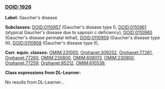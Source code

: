 
### [DOID:1926](http://purl.obolibrary.org/obo/DOID_1926)
**Label:** Gaucher's disease

**Subclasses:** [DOID:0110957](http://purl.obolibrary.org/obo/DOID_0110957) (Gaucher's disease type I), [DOID:0110961](http://purl.obolibrary.org/obo/DOID_0110961) (atypical Gaucher's disease due to saposin c deficiency), [DOID:0110960](http://purl.obolibrary.org/obo/DOID_0110960) (Gaucher's disease perinatal lethal), [DOID:0110959](http://purl.obolibrary.org/obo/DOID_0110959) (Gaucher's disease type III), [DOID:0110958](http://purl.obolibrary.org/obo/DOID_0110958) (Gaucher's disease type II), 

**Corr. equiv. classes:** [OMIM:231000](http://purl.obolibrary.org/obo/OMIM_231000), [Orphanet:309252](http://www.orpha.net/ORDO/Orphanet_309252), [Orphanet:77261](http://www.orpha.net/ORDO/Orphanet_77261), [Orphanet:77260](http://www.orpha.net/ORDO/Orphanet_77260), [OMIM:230800](http://purl.obolibrary.org/obo/OMIM_230800), [OMIM:608013](http://purl.obolibrary.org/obo/OMIM_608013), [OMIM:230900](http://purl.obolibrary.org/obo/OMIM_230900), [Orphanet:77259](http://www.orpha.net/ORDO/Orphanet_77259), [Orphanet:85212](http://www.orpha.net/ORDO/Orphanet_85212), [OMIM:610539](http://purl.obolibrary.org/obo/OMIM_610539), 

**Class expressions from DL-Learner:**

No results from DL-Learner...



